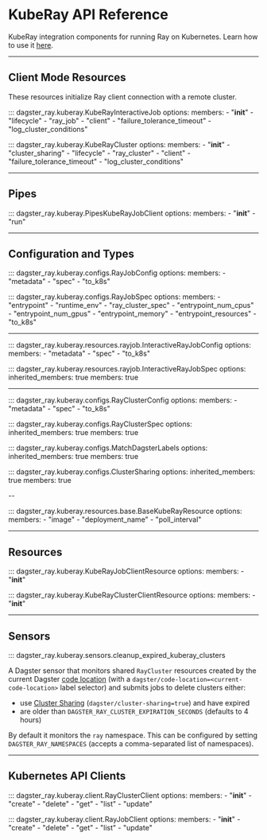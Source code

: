 # KubeRay API Reference

KubeRay integration components for running Ray on Kubernetes.  Learn how to use it [here](../tutorial/kuberay.md).

---

## Client Mode Resources

These resources initialize Ray client connection with a remote cluster.

::: dagster_ray.kuberay.KubeRayInteractiveJob
    options:
      members:
        - "__init__"
        - "lifecycle"
        - "ray_job"
        - "client"
        - "failure_tolerance_timeout"
        - "log_cluster_conditions"


::: dagster_ray.kuberay.KubeRayCluster
    options:
      members:
        - "__init__"
        - "cluster_sharing"
        - "lifecycle"
        - "ray_cluster"
        - "client"
        - "failure_tolerance_timeout"
        - "log_cluster_conditions"

---

## Pipes

::: dagster_ray.kuberay.PipesKubeRayJobClient
    options:
      members:
        - "__init__"
        - "run"

---

## Configuration and Types

::: dagster_ray.kuberay.configs.RayJobConfig
    options:
      members:
        - "metadata"
        - "spec"
        - "to_k8s"

::: dagster_ray.kuberay.configs.RayJobSpec
    options:
      members:
        - "entrypoint"
        - "runtime_env"
        - "ray_cluster_spec"
        - "entrypoint_num_cpus"
        - "entrypoint_num_gpus"
        - "entrypoint_memory"
        - "entrypoint_resources"
        - "to_k8s"

---

::: dagster_ray.kuberay.resources.rayjob.InteractiveRayJobConfig
    options:
      members:
        - "metadata"
        - "spec"
        - "to_k8s"

::: dagster_ray.kuberay.resources.rayjob.InteractiveRayJobSpec
    options:
      inherited_members: true
      members: true

---

::: dagster_ray.kuberay.configs.RayClusterConfig
    options:
      members:
        - "metadata"
        - "spec"
        - "to_k8s"

::: dagster_ray.kuberay.configs.RayClusterSpec
    options:
      inherited_members: true
      members: true

::: dagster_ray.kuberay.configs.MatchDagsterLabels
    options:
      inherited_members: true
      members: true

::: dagster_ray.kuberay.configs.ClusterSharing
    options:
      inherited_members: true
      members: true

--

::: dagster_ray.kuberay.resources.base.BaseKubeRayResource
    options:
      members:
        - "image"
        - "deployment_name"
        - "poll_interval"

---

## Resources

::: dagster_ray.kuberay.KubeRayJobClientResource
    options:
      members:
        - "__init__"

::: dagster_ray.kuberay.KubeRayClusterClientResource
    options:
      members:
        - "__init__"

---

## Sensors

::: dagster_ray.kuberay.sensors.cleanup_expired_kuberay_clusters

A Dagster sensor that monitors shared `RayCluster` resources created by the current Dagster [code location](https://docs.dagster.io/deployment/code-locations/managing-code-locations-with-definitions) (with a `dagster/code-location=<current-code-location>` label selector) and submits jobs to delete clusters either:
- use [Cluster Sharing](../tutorial/kuberay.md#cluster-sharing) (`dagster/cluster-sharing=true`) and have expired
- are older than `DAGSTER_RAY_CLUSTER_EXPIRATION_SECONDS` (defaults to 4 hours)

By default it monitors the `ray` namespace. This can be configured by setting `DAGSTER_RAY_NAMESPACES` (accepts a comma-separated list of namespaces).

---

## Kubernetes API Clients

::: dagster_ray.kuberay.client.RayClusterClient
    options:
      members:
        - "__init__"
        - "create"
        - "delete"
        - "get"
        - "list"
        - "update"

::: dagster_ray.kuberay.client.RayJobClient
    options:
      members:
        - "__init__"
        - "create"
        - "delete"
        - "get"
        - "list"
        - "update"
